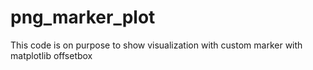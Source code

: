 # png_marker_plot
This code is on purpose to show visualization with custom marker with matplotlib offsetbox
